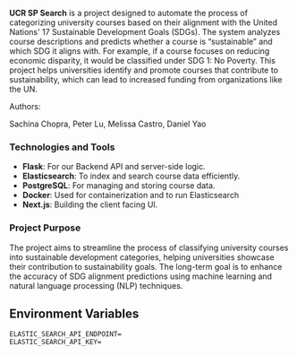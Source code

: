 **UCR SP Search** is a project designed to automate the process of categorizing university courses based on their alignment with the United Nations' 17 Sustainable Development Goals (SDGs). The system analyzes course descriptions and predicts whether a course is “sustainable” and which SDG it aligns with. For example, if a course focuses on reducing economic disparity, it would be classified under SDG 1: No Poverty. This project helps universities identify and promote courses that contribute to sustainability, which can lead to increased funding from organizations like the UN.

Authors: 

Sachina Chopra, Peter Lu, Melissa Castro, Daniel Yao

### Technologies and Tools
- **Flask**: For our Backend API and server-side logic.
- **Elasticsearch**: To index and search course data efficiently.
- **PostgreSQL**: For managing and storing course data.
- **Docker**: Used for containerization and to run Elasticsearch
- **Next.js**: Building the client facing UI.

### Project Purpose
The project aims to streamline the process of classifying university courses into sustainable development categories, helping universities showcase their contribution to sustainability goals. The long-term goal is to enhance the accuracy of SDG alignment predictions using machine learning and natural language processing (NLP) techniques.

## Environment Variables
```env
ELASTIC_SEARCH_API_ENDPOINT=
ELASTIC_SEARCH_API_KEY=
```
